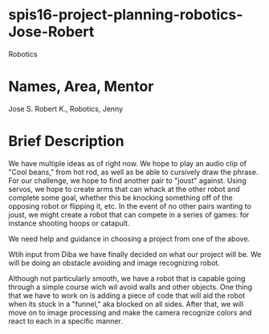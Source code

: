 # spis16-project-planning-robotics-Jose-Robert
Robotics 
# Names, Area, Mentor
Jose S. Robert K., Robotics, Jenny 

# Brief Description

We have multiple ideas as of right now. We hope to play an audio clip of "Cool beans," from hot rod, as well as be able to cursively draw the phrase. For our challenge, we hope to find another pair to "joust" against. Using servos, we hope to create arms that can whack at the other robot and complete some goal, whether this be knocking something off of the opposing robot or flipping it, etc. 
In the event of no other pairs wanting to joust, we might create a robot that can compete in a series of games: for instance shooting hoops or catapult. 


We need help and guidance in choosing a project from one of the above. 

Wtih input from Diba we have finally decided on what our project will be. We will be doing an obstacle avoiding and image recognizing robot.

Although not particularly smooth, we have a robot that is capable going through a simple course wich wil avoid walls and other objects. One thing that we have to work on is adding a piece of code that  will aid the robot when its stuck in a "funnel," aka blocked on all sides. After that, we will move on to image processing and make the camera recognize colors and react to each in a specific manner. 
